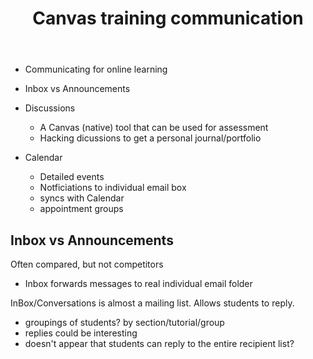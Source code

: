 ﻿---
backlinks:
- title: Canvas models
  url: /sense/Design/canvas/canvas-models.html
title: Canvas training communication
---
- Communicating for online learning

- Inbox vs Announcements
- Discussions
  - A Canvas (native) tool that can be used for assessment 
  - Hacking dicussions to get a personal journal/portfolio
- Calendar
  - Detailed events
  - Notficiations to individual email box
  - syncs with Calendar
  - appointment groups


## Inbox vs Announcements

Often compared, but not competitors

- Inbox forwards messages to real individual email folder

InBox/Conversations is almost a mailing list. Allows students to reply.

- groupings of students? by section/tutorial/group
- replies could be interesting
- doesn't appear that students can reply to the entire recipient list?